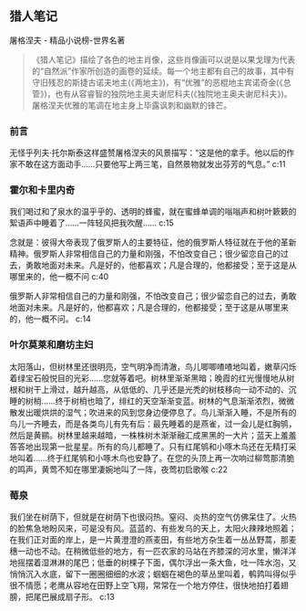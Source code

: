 ## 猎人笔记

屠格涅夫  -  精品小说榜-世界名著

> 《猎人笔记》描绘了各色的地主肖像，这些肖像画可以说是以果戈理为代表的“自然派”作家所创造的画卷的延续。每一个地主都有自己的故事，其中有守旧残忍的斯捷古诺夫地主(《两地主》)，有“优雅”的恶棍地主宾诺奇金(《总管》)，也有从容睿智的独院地主奥夫谢尼科夫(《独院地主奥夫谢尼科夫》)。屠格涅夫优雅的笔调在地主身上毕露讽刺和幽默的锋芒。

### 前言

无怪乎列夫·托尔斯泰这样盛赞屠格涅夫的风景描写：“这是他的拿手。他以后的作家不敢在这方面动手……只要他写上两三笔，自然景物就发出芬芳的气息。”
 c:11

### 霍尔和卡里内奇

我们喝过和了泉水的温乎乎的、透明的蜂蜜，就在蜜蜂单调的嗡嗡声和树叶簌簌的絮语声中睡着了……一阵轻风把我吹醒…… c:15

念就是：彼得大帝表现了俄罗斯人的主要特征，他的俄罗斯人特征就在于他的革新精神。俄罗斯人非常相信自己的力量和刚强，不怕改变自己；很少留恋自己的过去，勇敢地面对未来。凡是好的，他都喜欢；凡是合理的，他都接受；至于这是从哪里来的，他一概不问 c:40

俄罗斯人非常相信自己的力量和刚强，不怕改变自己；很少留恋自己的过去，勇敢地面对未来。凡是好的，他都喜欢；凡是合理的，他都接受；至于这是从哪里来的，他一概不问。 c:14

### 叶尔莫莱和磨坊主妇

太阳落山，但树林里还很明亮，空气明净而清澈，鸟儿唧唧喳喳地叫着，嫩草闪烁着绿宝石般悦目的光彩……您就等着吧。树林里渐渐黑暗；晚霞的红光慢慢地从树根和树干上滑过，越升越高，从低低的、几乎还是光秃的树枝移向一动不动的、沉睡的树梢……终于树梢也暗了，绯红的天空渐渐变蓝。树林的气息渐渐浓烈，微微散发出暖烘烘的湿气；吹进来的风到您身边便停息了。鸟儿渐渐入睡，不是所有的鸟儿一齐睡去，而是各类鸟儿有先有后：最先睡着的是燕雀，过一会儿是红胸鸲，然后是黄鹂。树林里越来越暗，一株株树木渐渐融汇成黑黑的一大片；蓝天上羞羞答答地出现第一批星星。所有的鸟儿都睡了。只有红尾鸲和小啄木鸟还在无精打采地叫着……终于红尾鸲和小啄木鸟也安静了。在您的头顶上再一次响过柳莺那清脆的鸣声，黄莺不知在哪里凄婉地叫了一阵，夜莺初启歌喉 c:22

### 莓泉

我们坐在树荫下，但就是在树荫下也很闷热。窒闷、炎热的空气仿佛呆住了。火热的脸焦急地盼风来，可是没有风。蓝蓝的、有些发乌的天上，太阳火辣辣地照着；在我们正对面的岸上，是一片黄澄澄的燕麦田，有些地方杂生着一丛丛野蒿，那麦穗一动也不动。在稍微低些的地方，有一匹农家的马站在齐膝深的河水里，懒洋洋地摇摆着湿淋淋的尾巴；低垂的树棵子下面，偶尔浮出一条大鱼，吐一阵水泡，又悄悄沉入水底，留下一圈圈细细的水波；蝈蝈在褐色的草丛里叫着，鹌鹑叫得似乎很不情愿；老鹰从容地在田野上空飞翔，常常在一个地方停住，很快地拍打着翅膀，把尾巴展成扇子形。 c:13
